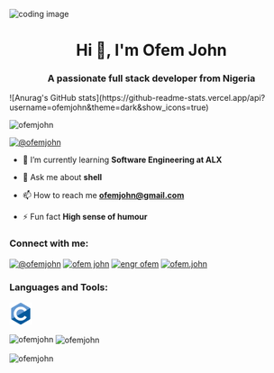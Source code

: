 ![coding image](https://user-images.githubusercontent.com/104776646/175038474-dc0cf050-8d6b-4b2f-9828-29f65f49353e.jpg)
<h1 align="center">Hi 👋, I'm Ofem John</h1>
<h3 align="center">A passionate full stack developer from Nigeria</h3>
![Anurag's GitHub stats](https://github-readme-stats.vercel.app/api?username=ofemjohn&theme=dark&show_icons=true)

<p align="left"> <img src="https://komarev.com/ghpvc/?username=ofemjohn&label=Profile%20views&color=0e75b6&style=flat" alt="ofemjohn" /> </p>

<p align="left"> <a href="https://twitter.com/@ofemjohn" target="blank"><img src="https://img.shields.io/twitter/follow/@ofemjohn?logo=twitter&style=for-the-badge" alt="@ofemjohn" /></a> </p>

- 🌱 I’m currently learning **Software Engineering at ALX**

- 💬 Ask me about **shell**

- 📫 How to reach me **ofemjohn@gmail.com**

- ⚡ Fun fact **High sense of humour**

<h3 align="left">Connect with me:</h3>
<p align="left">
<a href="https://twitter.com/@ofemjohn" target="blank"><img align="center" src="https://raw.githubusercontent.com/rahuldkjain/github-profile-readme-generator/master/src/images/icons/Social/twitter.svg" alt="@ofemjohn" height="30" width="40" /></a>
<a href="https://linkedin.com/in/ofem john" target="blank"><img align="center" src="https://raw.githubusercontent.com/rahuldkjain/github-profile-readme-generator/master/src/images/icons/Social/linked-in-alt.svg" alt="ofem john" height="30" width="40" /></a>
<a href="https://fb.com/engr ofem" target="blank"><img align="center" src="https://raw.githubusercontent.com/rahuldkjain/github-profile-readme-generator/master/src/images/icons/Social/facebook.svg" alt="engr ofem" height="30" width="40" /></a>
<a href="https://instagram.com/ofem.john" target="blank"><img align="center" src="https://raw.githubusercontent.com/rahuldkjain/github-profile-readme-generator/master/src/images/icons/Social/instagram.svg" alt="ofem.john" height="30" width="40" /></a>
</p>

<h3 align="left">Languages and Tools:</h3>
<p align="left"> <a href="https://www.cprogramming.com/" target="_blank" rel="noreferrer"> <img src="https://raw.githubusercontent.com/devicons/devicon/master/icons/c/c-original.svg" alt="c" width="40" height="40"/> </a> </p>

<p><img align="left" src="https://github-readme-stats.vercel.app/api/top-langs?username=ofemjohn&show_icons=true&locale=en&layout=compact" alt="ofemjohn" /></p>

<p>&nbsp;<img align="center" src="https://github-readme-stats.vercel.app/api?username=ofemjohn&show_icons=true&locale=en" alt="ofemjohn" /></p>

<p><img align="center" src="https://github-readme-streak-stats.herokuapp.com/?user=ofemjohn&" alt="ofemjohn" /></p>

